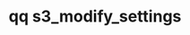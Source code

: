 ---
category: s3
command: s3_modify_settings
optional_options:
- alternate:
  - -d
  help: Disable S3 server
  name: --disable
  required: false
- alternate:
  - -e
  help: Enable S3 server
  name: --enable
  required: false
- alternate: []
  help: The default bucket directory prefix for all S3 buckets created without an
    explicitly specified path. You must specify this directory as an absolute path.
  name: --base-path
  required: false
- alternate: []
  help: 'The time period during which the system permits a multipart upload to remain
    unmodified. When this time period elapses, the system considers the multipart
    upload stale and cleans it up automatically. Specify the time period in the <quantity><units>
    format (for example, 5days). Quantity must be a positive integer less than 100
    and units must be one of the following: months, weeks, days, or hours. To disable
    automatic multipart upload cleanup, specify never for quantity and do not specify
    any units.'
  name: --multipart-upload-expiry-interval
  required: false
- alternate: []
  help: Configure the S3 server to accept only HTTPS connections
  name: --secure
  required: false
- alternate: []
  help: Configure the S3 server to accept only HTTPS connections
  name: --insecure
  required: false
permalink: /qq-cli-command-guide/s3/s3_modify_settings.html
positional_options: []
sidebar: qq_cli_command_reference_sidebar
summary: This section explains how to use the <code>qq s3_modify_settings</code> command.
synopsis: Modify S3 server settings
title: qq s3_modify_settings
usage: qq s3_modify_settings [-h] [--disable | --enable] [--base-path BASE_PATH] [--multipart-upload-expiry-interval
  MULTIPART_UPLOAD_EXPIRY_INTERVAL] [--secure | --insecure]
zendesk_source: qq CLI Command Guide

---